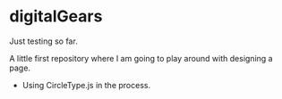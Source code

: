# digitalGears
Just testing so far.

A little first repository where I am going to play around with designing a page.
- Using CircleType.js in the process.

